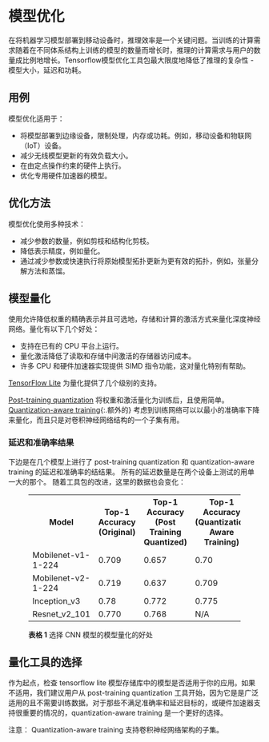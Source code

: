 # 模型优化

在将机器学习模型部署到移动设备时，推理效率是一个关键问题。当训练的计算需求随着在不同体系结构上训练的模型的数量而增长时，推理的计算需求与用户的数量成比例地增长。Tensorflow模型优化工具包最大限度地降低了推理的复杂性 - 模型大小，延迟和功耗。

## 用例

模型优化适用于：

- 将模型部署到边缘设备，限制处理，内存或功耗。例如，移动设备和物联网（IoT）设备。
- 减少无线模型更新的有效负载大小。
- 在由定点操作约束的硬件上执行。
- 优化专用硬件加速器的模型。



## 优化方法

模型优化使用多种技术：

- 减少参数的数量，例如剪枝和结构化剪枝。
- 降低表示精度，例如量化。
- 通过减少参数或快速执行将原始模型拓扑更新为更有效的拓扑，例如，张量分解方法和蒸馏。

## 模型量化

使用允许降低权重的精确表示并且可选地，存储和计算的激活方式来量化深度神经网络。量化有以下几个好处：

- 支持在已有的 CPU 平台上运行。
- 量化激活降低了读取和存储中间激活的存储器访问成本。
- 许多 CPU 和硬件加速器实现提供 SIMD 指令功能，这对量化特别有帮助。

[TensorFlow Lite](../lite)  为量化提供了几个级别的支持。

[Post-training quantization](post_training_quantization.md) 将权重和激活量化为训练后，且使用简单。 [Quantization-aware training](https://github.com/tensorflow/tensorflow/blob/master/tensorflow/contrib/quantize/README.md){:.额外的} 考虑到训练网络可以以最小的准确率下降来量化，而且只是对卷积神经网络结构的一个子集有用。

### **延迟和准确率结果**

下边是在几个模型上进行了 post-training quantization 和 quantization-aware training 的延迟和准确率的结结果。 所有的延迟数量是在两个设备上测试的用单一大的那个。 随着工具包的改进，这里的数据也会变化：

<figure>
  <table>
    <tr>
      <th>Model</th>
      <th>Top-1 Accuracy (Original) </th>
      <th>Top-1 Accuracy (Post Training Quantized) </th>
      <th>Top-1 Accuracy (Quantization Aware Training) </th>
      <th>Latency (Original) (ms) </th>
      <th>Latency (Post Training Quantized) (ms) </th>
      <th>Latency (Quantization Aware Training) (ms) </th>
      <th> Size (Original) (MB)</th>
      <th> Size (Optimized) (MB)</th>
    </tr>
    <tr><td>Mobilenet-v1-1-224</td><td>0.709</td><td>0.657</td><td>0.70</td>
      <td>180</td><td>145</td><td>80.2</td><td>16.9</td><td>4.3</td></tr>
    <tr><td>Mobilenet-v2-1-224</td><td>0.719</td><td>0.637</td><td>0.709</td>
      <td>117</td><td>121</td><td>80.3</td><td>14</td><td>3.6</td></tr>
   <tr><td>Inception_v3</td><td>0.78</td><td>0.772</td><td>0.775</td>
      <td>1585</td><td>1187</td><td>637</td><td>95.7</td><td>23.9</td></tr>
   <tr><td>Resnet_v2_101</td><td>0.770</td><td>0.768</td><td>N/A</td>
      <td>3973</td><td>2868</td><td>N/A</td><td>178.3</td><td>44.9</td></tr>
 </table>
  <figcaption>
    <b>表格 1</b> 选择 CNN 模型的模型量化的好处
  </figcaption>
</figure>

## 量化工具的选择

作为起点，检查 tensorflow lite 模型存储库中的模型是否适用于你的应用。如果不适用，我们建议用户从 post-training quantization 工具开始，因为它是是广泛适用的且不需要训练数据。对于那些不满足准确率和延迟目标的，或硬件加速器支持很重要的情况的，quantization-aware training 是一个更好的选择。

注意： Quantization-aware training 支持卷积神经网络架构的子集。
